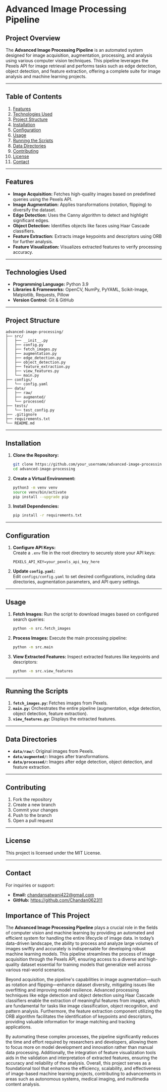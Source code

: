 
# Advanced Image Processing Pipeline

## Project Overview

The **Advanced Image Processing Pipeline** is an automated system designed for image acquisition, augmentation, processing, and analysis using various computer vision techniques. This pipeline leverages the Pexels API for image retrieval and performs tasks such as edge detection, object detection, and feature extraction, offering a complete suite for image analysis and machine learning projects.

---

## Table of Contents

1. [Features](#features)
2. [Technologies Used](#technologies-used)
3. [Project Structure](#project-structure)
4. [Installation](#installation)
5. [Configuration](#configuration)
6. [Usage](#usage)
7. [Running the Scripts](#running-the-scripts)
8. [Data Directories](#data-directories)
9. [Contributing](#contributing)
10. [License](#license)
11. [Contact](#contact)

---

## Features

- **Image Acquisition:** Fetches high-quality images based on predefined queries using the Pexels API.
- **Image Augmentation:** Applies transformations (rotation, flipping) to diversify the dataset.
- **Edge Detection:** Uses the Canny algorithm to detect and highlight significant edges.
- **Object Detection:** Identifies objects like faces using Haar Cascade classifiers.
- **Feature Extraction:** Extracts image keypoints and descriptors using ORB for further analysis.
- **Feature Visualization:** Visualizes extracted features to verify processing accuracy.

---

## Technologies Used

- **Programming Language:** Python 3.9
- **Libraries & Frameworks:** OpenCV, NumPy, PyYAML, Scikit-Image, Matplotlib, Requests, Pillow
- **Version Control:** Git & GitHub

---

## Project Structure

```
advanced-image-processing/
├── src/
│   ├── __init__.py
│   ├── config.py
│   ├── fetch_images.py
│   ├── augmentation.py
│   ├── edge_detection.py
│   ├── object_detection.py
│   ├── feature_extraction.py
│   ├── view_features.py
│   └── main.py
├── configs/
│   └── config.yaml
├── data/
│   ├── raw/
│   ├── augmented/
│   └── processed/
├── tests/
│   └── test_config.py
├── .gitignore
├── requirements.txt
└── README.md
```

---

## Installation

1. **Clone the Repository:**
   ```bash
   git clone https://github.com/your_username/advanced-image-processing.git
   cd advanced-image-processing
   ```

2. **Create a Virtual Environment:**
   ```bash
   python3 -m venv venv
   source venv/bin/activate
   pip install --upgrade pip
   ```

3. **Install Dependencies:**
   ```bash
   pip install -r requirements.txt
   ```

---

## Configuration

1. **Configure API Keys:**  
   Create a `.env` file in the root directory to securely store your API keys:
   ```plaintext
   PEXELS_API_KEY=your_pexels_api_key_here
   ```

2. **Update `config.yaml`:**  
   Edit `configs/config.yaml` to set desired configurations, including data directories, augmentation parameters, and API query settings.

---

## Usage

1. **Fetch Images:** Run the script to download images based on configured search queries:
   ```bash
   python -m src.fetch_images
   ```

2. **Process Images:** Execute the main processing pipeline:
   ```bash
   python -m src.main
   ```

3. **View Extracted Features:** Inspect extracted features like keypoints and descriptors:
   ```bash
   python -m src.view_features
   ```

---

## Running the Scripts

1. **`fetch_images.py`:** Fetches images from Pexels.
2. **`main.py`:** Orchestrates the entire pipeline (augmentation, edge detection, object detection, feature extraction).
3. **`view_features.py`:** Displays the extracted features.

---

## Data Directories

- **`data/raw/`:** Original images from Pexels.
- **`data/augmented/`:** Images after transformations.
- **`data/processed/`:** Images after edge detection, object detection, and feature extraction.

---

## Contributing

1. Fork the repository
2. Create a new branch
3. Commit your changes
4. Push to the branch
5. Open a pull request

---

## License

This project is licensed under the MIT License.

---

## Contact

For inquiries or support:
- **Email:** chandansatwani422@gmail.com
- **GitHub:** https://github.com/Chandan062311

## Importance of This Project

The **Advanced Image Processing Pipeline** plays a crucial role in the fields of computer vision and machine learning by providing an automated and efficient system for handling the entire lifecycle of image data. In today’s data-driven landscape, the ability to process and analyze large volumes of images swiftly and accurately is indispensable for developing robust machine learning models. This pipeline streamlines the process of image acquisition through the Pexels API, ensuring access to a diverse and high-quality dataset essential for training models that generalize well across various real-world scenarios.

Beyond acquisition, the pipeline's capabilities in image augmentation—such as rotation and flipping—enhance dataset diversity, mitigating issues like overfitting and improving model resilience. Advanced processing techniques like edge detection and object detection using Haar Cascade classifiers enable the extraction of meaningful features from images, which are fundamental for tasks like image classification, object recognition, and pattern analysis. Furthermore, the feature extraction component utilizing the ORB algorithm facilitates the identification of keypoints and descriptors, providing valuable information for image matching and tracking applications.

By automating these complex processes, the pipeline significantly reduces the time and effort required by researchers and developers, allowing them to focus more on model development and innovation rather than manual data processing. Additionally, the integration of feature visualization tools aids in the validation and interpretation of extracted features, ensuring the accuracy and reliability of the analysis. Overall, this project serves as a foundational tool that enhances the efficiency, scalability, and effectiveness of image-based machine learning projects, contributing to advancements in areas such as autonomous systems, medical imaging, and multimedia content analysis.
